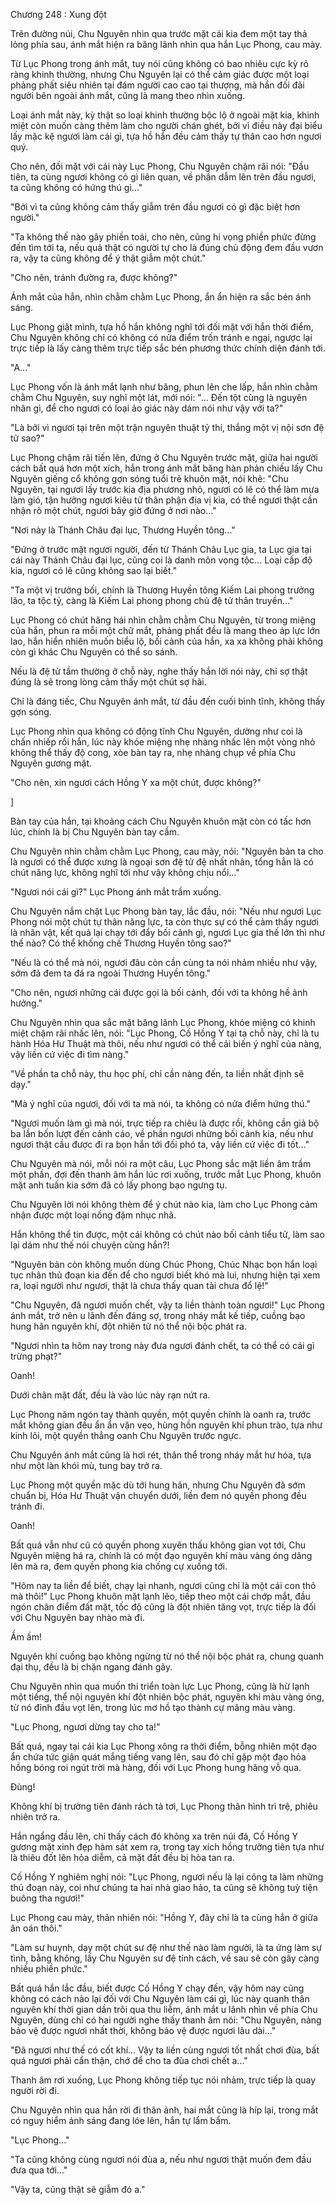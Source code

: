 




Chương 248 : Xung đột


Trên đường núi, Chu Nguyên nhìn qua trước mặt cái kia đem một tay thả lỏng phía sau, ánh mắt hiện ra băng lãnh nhìn qua hắn Lục Phong, cau mày.

Từ Lục Phong trong ánh mắt, tuy nói cũng không có bao nhiêu cực kỳ rõ ràng khinh thường, nhưng Chu Nguyên lại có thể cảm giác được một loại phảng phất siêu nhiên tại đám người cao cao tại thượng, mà hắn đối đãi người bên ngoài ánh mắt, cũng là mang theo nhìn xuống.

Loại ánh mắt này, kỳ thật so loại khinh thường bộc lộ ở ngoài mặt kia, khinh miệt còn muốn càng thêm làm cho người chán ghét, bởi vì điều này đại biểu lấy mặc kệ ngươi làm cái gì, tựa hồ hắn đều cảm thấy tự thân cao hơn ngươi quý.

Cho nên, đối mặt với cái này Lục Phong, Chu Nguyên chậm rãi nói: "Đầu tiên, ta cùng ngươi không có gì liên quan, về phần dẫm lên trên đầu ngươi, ta cũng không có hứng thú gì..."

"Bởi vì ta cũng không cảm thấy giẫm trên đầu ngươi có gì đặc biệt hơn người."

"Ta không thế nào gây phiền toái, cho nên, cũng hi vọng phiền phức đừng đến tìm tới ta, nếu quả thật có người tự cho là đúng chủ động đem đầu vươn ra, vậy ta cũng không để ý thật giẫm một chút."

"Cho nên, tránh đường ra, được không?"

Ánh mắt của hắn, nhìn chằm chằm Lục Phong, ẩn ẩn hiện ra sắc bén ánh sáng.

Lục Phong giật mình, tựa hồ hắn không nghĩ tới đối mặt với hắn thời điểm, Chu Nguyên không chỉ có không có nửa điểm trốn tránh e ngại, ngược lại trực tiếp là lấy càng thêm trực tiếp sắc bén phương thức chính diện đánh tới.

"A..."

Lục Phong vốn là ánh mắt lạnh như băng, phun lên che lấp, hắn nhìn chằm chằm Chu Nguyên, suy nghĩ một lát, mới nói: "... Đến tột cùng là nguyên nhân gì, để cho ngươi có loại ảo giác này dám nói như vậy với ta?"

"Là bởi vì ngươi tại trên một trận nguyên thuật tỷ thí, thắng một vị nội sơn đệ tử sao?"

Lục Phong chậm rãi tiến lên, đứng ở Chu Nguyên trước mặt, giữa hai người cách bất quá hơn một xích, hắn trong ánh mắt băng hàn phản chiếu lấy Chu Nguyên giếng cổ không gợn sóng tuổi trẻ khuôn mặt, nói khẽ: "Chu Nguyên, tại ngươi lấy trước kia địa phương nhỏ, ngươi có lẽ có thể làm mưa làm gió, tận hưởng ngươi kiêu tử thân phận địa vị kia, có thể ngươi thật cần nhận rõ một chút, ngươi bây giờ đứng ở nơi nào..."

"Nơi này là Thánh Châu đại lục, Thương Huyền tông..."

"Đứng ở trước mặt ngươi người, đến từ Thánh Châu Lục gia, ta Lục gia tại cái này Thánh Châu đại lục, cũng coi là danh môn vọng tộc... Loại cấp độ kia, ngươi có lẽ cũng không sao lại biết."

"Ta một vị trưởng bối, chính là Thương Huyền tông Kiếm Lai phong trưởng lão, ta tộc tỷ, càng là Kiếm Lai phong phong chủ đệ tử thân truyền..."

Lục Phong có chút hăng hái nhìn chằm chằm Chu Nguyên, từ trong miệng của hắn, phun ra mỗi một chữ mắt, phảng phất đều là mang theo áp lực lớn lao, hắn hiển nhiên muốn biểu lộ, bối cảnh của hắn, xa xa không phải không còn gì khác Chu Nguyên có thể so sánh.

Nếu là đệ tử tầm thường ở chỗ này, nghe thấy hắn lời nói này, chỉ sợ thật đúng là sẽ trong lòng cảm thấy một chút sợ hãi.

Chỉ là đáng tiếc, Chu Nguyên ánh mắt, từ đầu đến cuối bình tĩnh, không thấy gợn sóng.

Lục Phong nhìn qua không có động tĩnh Chu Nguyên, dường như coi là chấn nhiếp rồi hắn, lúc này khóe miệng nhẹ nhàng nhấc lên một vòng nhỏ không thể thấy độ cong, xòe bàn tay ra, nhẹ nhàng chụp về phía Chu Nguyên gương mặt.

"Cho nên, xin ngươi cách Hồng Y xa một chút, được không?"

]

Bàn tay của hắn, tại khoảng cách Chu Nguyên khuôn mặt còn có tấc hơn lúc, chính là bị Chu Nguyên bàn tay cầm.

Chu Nguyên nhìn chằm chằm Lục Phong, cau mày, nói: "Nguyên bản ta cho là ngươi có thể được xưng là ngoại sơn đệ tử đệ nhất nhân, tổng hẳn là có chút năng lực, không nghĩ tới như vậy không chịu nổi..."

"Ngươi nói cái gì?" Lục Phong ánh mắt trầm xuống.

Chu Nguyên nắm chặt Lục Phong bàn tay, lắc đầu, nói: "Nếu như ngươi Lục Phong nói một chút tự thân năng lực, ta còn thực sự có thể cảm thấy ngươi là nhân vật, kết quả lại chạy tới đẩy bối cảnh gì, ngươi Lục gia thế lớn thì như thế nào? Có thể khống chế Thương Huyền tông sao?"

"Nếu là có thể mà nói, ngươi đâu còn cần cùng ta nói nhảm nhiều như vậy, sớm đã đem ta đá ra ngoài Thương Huyền tông."

"Cho nên, ngươi những cái được gọi là bối cảnh, đối với ta không hề ảnh hưởng."

Chu Nguyên nhìn qua sắc mặt băng lãnh Lục Phong, khóe miệng có khinh miệt chậm rãi nhấc lên, nói: "Lục Phong, Cố Hồng Y tại ta chỗ này, chỉ là tu hành Hóa Hư Thuật mà thôi, nếu như ngươi có thể cải biến ý nghĩ của nàng, vậy liền cứ việc đi tìm nàng."

"Về phần ta chỗ này, thu học phí, chỉ cần nàng đến, ta liền nhất định sẽ dạy."

"Mà ý nghĩ của ngươi, đối với ta mà nói, ta không có nửa điểm hứng thú."

"Ngươi muốn làm gì mà nói, trực tiếp ra chiêu là được rồi, không cần giả bộ ba lần bốn lượt đến cảnh cáo, về phần ngươi những bối cảnh kia, nếu như ngươi thật cầu được đi ra bọn hắn tới đối phó ta, vậy liền cứ việc đi tốt..."

Chu Nguyên mà nói, mỗi nói ra một câu, Lục Phong sắc mặt liền âm trầm một phần, đợi đến thanh âm hắn lúc rơi xuống, trước mắt Lục Phong, khuôn mặt anh tuấn kia sớm đã có lấy phong bạo ngưng tụ.

Chu Nguyên lời nói không thèm để ý chút nào kia, làm cho Lục Phong cảm nhận được một loại nồng đậm nhục nhã.

Hắn không thể tin được, một cái không có chút nào bối cảnh tiểu tử, làm sao lại dám như thế nói chuyện cùng hắn?!

"Nguyên bản còn không muốn dùng Chúc Phong, Chúc Nhạc bọn hắn loại tục nhân thủ đoạn kia đến để cho ngươi biết khó mà lui, nhưng hiện tại xem ra, loại người như ngươi, thật là chưa thấy quan tài chưa đổ lệ!"

"Chu Nguyên, đã ngươi muốn chết, vậy ta liền thành toàn ngươi!" Lục Phong ánh mắt, trở nên u lãnh đến đáng sợ, trong nháy mắt kế tiếp, cuồng bạo hung hãn nguyên khí, đột nhiên từ nó thể nội bộc phát ra.

"Ngươi nhìn ta hôm nay trong này đưa ngươi đánh chết, ta có thể có cái gì trừng phạt?"

Oanh!

Dưới chân mặt đất, đều là vào lúc này rạn nứt ra.

Lục Phong năm ngón tay thành quyền, một quyền chính là oanh ra, trước mắt không gian đều ẩn ẩn vặn vẹo, hùng hồn nguyên khí phun trào, tựa như kinh lôi, một quyền thẳng oanh Chu Nguyên trước ngực.

Chu Nguyên ánh mắt cũng là hơi rét, thân thể trong nháy mắt hư hóa, tựa như một làn khói mù, tung bay trở ra.

Lục Phong một quyền mặc dù tới hung hãn, nhưng Chu Nguyên đã sớm chuẩn bị, Hóa Hư Thuật vận chuyển dưới, liền đem nó quyền phong đều tránh đi.

Oanh!

Bất quá vẫn như cũ có quyền phong xuyên thấu không gian vọt tới, Chu Nguyên miệng há ra, chính là có một đạo nguyên khí màu vàng óng dâng lên mà ra, đem quyền phong kia chống cự xuống tới.

"Hôm nay ta liền để biết, chạy lại nhanh, ngươi cũng chỉ là một cái con thỏ mà thôi!" Lục Phong khuôn mặt lạnh lẽo, tiếp theo một cái chớp mắt, đầu ngón chân điểm đất mặt, tốc độ cũng là đột nhiên tăng vọt, trực tiếp là đối với Chu Nguyên bay nhào mà đi.

Ầm ầm!

Nguyên khí cuồng bạo không ngừng từ nó thể nội bộc phát ra, chung quanh đại thụ, đều là bị chặn ngang đánh gãy.

Chu Nguyên nhìn qua muốn thi triển toàn lực Lục Phong, cũng là hừ lạnh một tiếng, thể nội nguyên khí đột nhiên bộc phát, nguyên khí màu vàng óng, từ nó đỉnh đầu vọt lên, trong lúc mơ hồ tạo thành cự mãng màu vàng.

"Lục Phong, ngươi dừng tay cho ta!"

Bất quá, ngay tại cái kia Lục Phong xông ra thời điểm, bỗng nhiên một đạo ẩn chứa tức giận quát mắng tiếng vang lên, sau đó chỉ gặp một đạo hỏa hồng bóng roi ngút trời mà hàng, đối với Lục Phong hung hăng vỗ qua.

Đùng!

Không khí bị trường tiên đánh rách tả tơi, Lục Phong thân hình trì trệ, phiêu nhiên trở ra.

Hắn ngẩng đầu lên, chỉ thấy cách đó không xa trên núi đá, Cố Hồng Y gương mặt xinh đẹp hàm sát xem ra, trong tay xích hồng trường tiên tựa như là thiêu đốt lên hỏa diễm, cả mặt đất đều bị hòa tan ra.

Cố Hồng Y nghiêm nghị nói: "Lục Phong, ngươi nếu là lại cõng ta làm những thủ đoạn này, coi như chúng ta hai nhà giao hảo, ta cũng sẽ không tuỳ tiện buông tha ngươi!"

Lục Phong cau mày, thản nhiên nói: "Hồng Y, đây chỉ là ta cùng hắn ở giữa ân oán thôi."

"Làm sư huynh, dạy một chút sư đệ như thế nào làm người, là ta ứng làm sự tình, bằng không, lấy Chu Nguyên sư đệ tính cách, về sau sẽ còn gây càng nhiều phiền phức."

Bất quá hắn lắc đầu, biết được Cố Hồng Y chạy đến, vậy hôm nay cũng không có cách nào lại đối với Chu Nguyên làm cái gì, lúc này quanh thân nguyên khí thời gian dần trôi qua thu liễm, ánh mắt u lãnh nhìn về phía Chu Nguyên, dùng chỉ có hai người nghe thấy thanh âm nói: "Chu Nguyên, nàng bảo vệ được ngươi nhất thời, không bảo vệ được ngươi lâu dài..."

"Đã ngươi như thế có cốt khí... Vậy ta liền cùng ngươi tốt nhất chơi đùa, bất quá ngươi phải cẩn thận, chớ để cho ta đùa chơi chết a..."

Thanh âm rơi xuống, Lục Phong không tiếp tục nói nhảm, trực tiếp là quay người rời đi.

Chu Nguyên nhìn qua hắn rời đi thân ảnh, hai mắt cũng là híp lại, trong mắt có nguy hiểm ánh sáng đang lóe lên, hắn tự lẩm bẩm.

"Lục Phong..."

"Ta cũng không cùng ngươi nói đùa a, nếu như ngươi thật muốn đem đầu đưa qua tới..."

"Vậy ta, cũng thật sẽ giẫm đó a."




